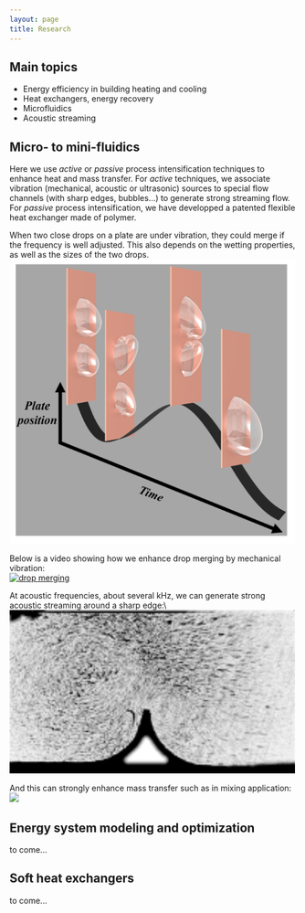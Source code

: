 ```yaml
---
layout: page
title: Research
---
```


## Main topics
- Energy efficiency in building heating and cooling
- Heat exchangers, energy recovery
- Microfluidics
- Acoustic streaming 

## Micro- to mini-fluidics
Here we use *active* or *passive* process intensification techniques to enhance heat and mass transfer. For *active* techniques, we associate vibration (mechanical, acoustic or ultrasonic) sources to special flow channels (with sharp edges, bubbles...) to generate strong streaming flow. For *passive* process intensification, we have developped a patented flexible heat exchanger made of polymer. 

When two close drops on a plate are under vibration, they could merge if the frequency is well adjusted. This also depends on the wetting properties, as well as the sizes of the two drops. \
[<img src="./publi/vibdropmergecoverfig.png" width="500"/>](image.png)


Below is a video showing how we enhance drop merging by mechanical vibration:\
[![drop merging](http://img.youtube.com/vi/OCKlnEh3tEQ/0.jpg)](https://youtu.be/OCKlnEh3tEQ) 

At acoustic frequencies, about several kHz, we can generate strong acoustic streaming around a sharp edge:\ 
[<img src="./publi/seasasymstrong.gif" width="500"/>](image.png)

And this can strongly enhance mass transfer such as in mixing application: \
[<img src="./publi/seasmixing.png" width="500"/>](image.png)




## Energy system modeling and optimization
to come...

## Soft heat exchangers
to come... 
